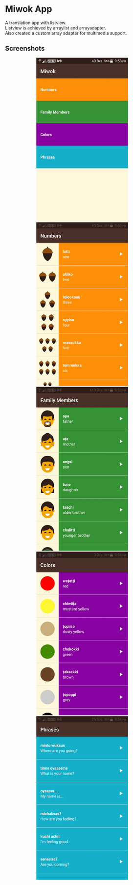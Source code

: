 # Miwok App 
 A translation app with listview.</br>
 Listview is achieved by arraylist and arrayadapter.</br>
 Also created a custom array adapter for multimedia support.</br>
 
 Screenshots
 ------------
 <div align="center">
    <img src="Screenshots/Screenshot_2020-05-13-21-53-47-306.jpeg" width="300px"</img> 
    <img src="Screenshots/Screenshot_2020-05-13-21-53-52-025.jpeg" width="300px"</img>
 <img src="Screenshots/Screenshot_2020-05-13-21-53-56-920.jpeg" width="300px"</img>
 <img src="Screenshots/Screenshot_2020-05-13-21-54-04-501.jpeg" width="300px"</img>
 <img src="Screenshots/Screenshot_2020-05-13-21-54-09-811.jpeg" width="300px"</img>
 
</div>

